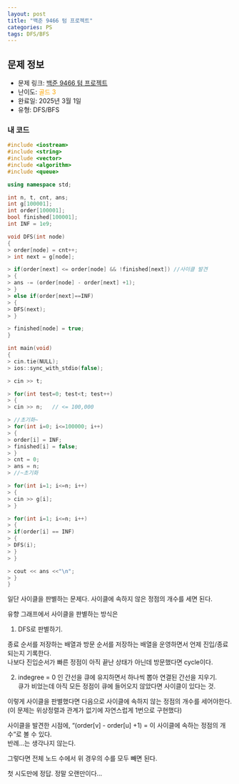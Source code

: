 ```yaml
---
layout: post
title: "백준 9466 텀 프로젝트"
categories: PS
tags: DFS/BFS
---
```


## 문제 정보
- 문제 링크: [백준 9466 텀 프로젝트](https://www.acmicpc.net/problem/9466)
- 난이도: <span style="color:#FFA500">골드 3</span>
- 완료일: 2025년 3월 1일
- 유형: DFS/BFS

### 내 코드

```C++
#include <iostream>
#include <string>
#include <vector>
#include <algorithm>
#include <queue>

using namespace std;

int n, t, cnt, ans;
int g[100001];
int order[100001];
bool finished[100001];
int INF = 1e9;

void DFS(int node)
{
> order[node] = cnt++;
> int next = g[node];

> if(order[next] <= order[node] && !finished[next]) //사이클 발견
> {
> ans -= (order[node] - order[next] +1);
> }
> else if(order[next]==INF)
> {
> DFS(next);
> }

> finished[node] = true;
}

int main(void)
{
> cin.tie(NULL);
> ios::sync_with_stdio(false);

> cin >> t;

> for(int test=0; test<t; test++)
> {
> cin >> n;   // <= 100,000

> //초기화~
> for(int i=0; i<=100000; i++)
> {
> order[i] = INF;
> finished[i] = false;
> }
> cnt = 0;
> ans = n;
> //~초기화

> for(int i=1; i<=n; i++)
> {
> cin >> g[i];
> }

> for(int i=1; i<=n; i++)
> {
> if(order[i] == INF)
> {
> DFS(i);
> }
> }

> cout << ans <<"\n";
> }
}
```

일단 사이클을 판별하는 문제다. 사이클에 속하지 않은 정점의 개수를 세면 된다.

유향 그래프에서 사이클을 판별하는 방식은

  1. DFS로 판별하기.

종료 순서를 저장하는 배열과 방문 순서를 저장하는 배열을 운영하면서 언제 진입/종료되는지 기록한다.  
나보다 진입순서가 빠른 정점이 아직 끝난 상태가 아닌데 방문했다면 cycle이다.  

  2. indegree = 0 인 간선을 큐에 유지하면서 하나씩 뽑아 연결된 간선을 지우기.  
큐가 비었는데 아직 모든 정점이 큐에 들어오지 않았다면 사이클이 있다는 것.  

이렇게 사이클을 판별했다면 다음으로 사이클에 속하지 않는 정점의 개수를 세어야한다.  
(이 문제는 위상정렬과 관계가 없기에 자연스럽게 1번으로 구현했다)  

사이클을 발견한 시점에, “(order[v] - order[u] +1) = 이 사이클에 속하는 정점의 개수”로 볼 수 있다.  
반례…는 생각나지 않는다.  

그렇다면 전체 노드 수에서 위 경우의 수를 모두 빼면 된다. 

첫 시도만에 정답. 정말 오랜만이다…

  
  

